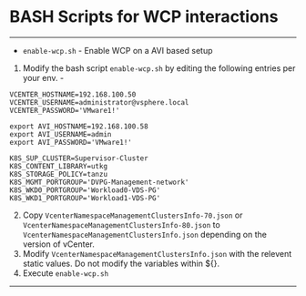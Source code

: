 # BASH Scripts for WCP interactions
---
* `enable-wcp.sh` - Enable WCP on a AVI based setup

1. Modify the bash script `enable-wcp.sh` by editing the following entries per your env. - 
```
VCENTER_HOSTNAME=192.168.100.50
VCENTER_USERNAME=administrator@vsphere.local
VCENTER_PASSWORD='VMware1!'

export AVI_HOSTNAME=192.168.100.58
export AVI_USERNAME=admin
export AVI_PASSWORD='VMware1!'

K8S_SUP_CLUSTER=Supervisor-Cluster
K8S_CONTENT_LIBRARY=utkg
K8S_STORAGE_POLICY=tanzu
K8S_MGMT_PORTGROUP='DVPG-Management-network'
K8S_WKD0_PORTGROUP='Workload0-VDS-PG'
K8S_WKD1_PORTGROUP='Workload1-VDS-PG'
```

2. Copy `VcenterNamespaceManagementClustersInfo-70.json` or `VcenterNamespaceManagementClustersInfo-80.json` to `VcenterNamespaceManagementClustersInfo.json` depending on the version of vCenter. 
3. Modify `VcenterNamespaceManagementClustersInfo.json` with the relevent static values. Do not modify the variables within ${}. 
4. Execute `enable-wcp.sh`
---
